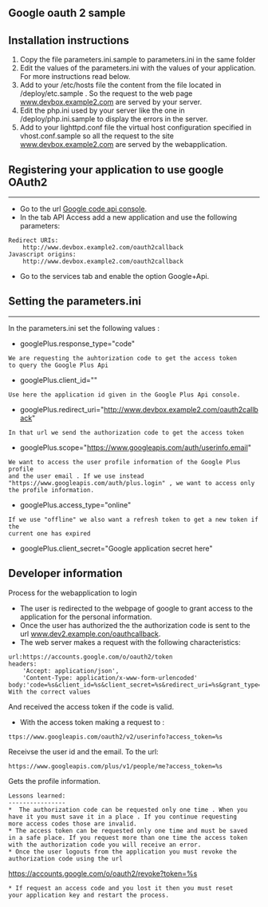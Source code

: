 Google oauth 2 sample
---------------------
Installation instructions
-------------------------
1.  Copy the file parameters.ini.sample to parameters.ini in the same folder
2.  Edit the values of the parameters.ini with the values of your application. For more instructions read below.
3.  Add to your /etc/hosts file the content from the file located in /deploy/etc.sample . So the request to the web page www.devbox.example2.com are served by your server.
4. Edit the php.ini used by your server like the one in /deploy/php.ini.sample to display the errors in the server.
5. Add to your lighttpd.conf file the virtual host configuration specified in vhost.conf.sample so all the request to the site www.devbox.example2.com are served by the webapplication.

Registering your application to use google OAuth2
-------------------------------------------------
-------------------------------------------------
*  Go to the url [Google code api console](https://code.google.com/apis/console).
* In the tab API Access add a new application and use the following parameters:
```
Redirect URIs:
    http://www.devbox.example2.com/oauth2callback
Javascript origins:
    http://www.devbox.example2.com/oauth2callback
```
* Go to the services tab
 and enable the option Google+Api.

Setting the parameters.ini
------------------------------------------------
------------------------------------------------
In the parameters.ini set the following values :
*  googlePlus.response_type="code"
```
We are requesting the auhtorization code to get the access token
to query the Google Plus Api
```
* googlePlus.client_id=""
```
Use here the application id given in the Google Plus Api console.
```
* googlePlus.redirect_uri="http://www.devbox.example2.com/oauth2callback"
```
In that url we send the authorization code to get the access token
```
* googlePlus.scope="https://www.googleapis.com/auth/userinfo.email"
```
We want to access the user profile information of the Google Plus profile
and the user email . If we use instead "https://www.googleapis.com/auth/plus.login" , we want to access only the profile information.
```
* googlePlus.access_type="online"
```
If we use "offline" we also want a refresh token to get a new token if the
current one has expired
```
* googlePlus.client_secret="Google application secret here"

Developer information
---------------------
Process for the webapplication to login

*   The user is redirected to the webpage of google to
    grant access to the application for the personal information.
*   Once the user has authorized the the authorization code is sent to the
url www.dev2.example.con/oauthcallback.
*   The web server makes a request with the following characteristics:
```
url:https://accounts.google.com/o/oauth2/token
headers:
    'Accept: application/json',
    'Content-Type: application/x-www-form-urlencoded'
body:'code=%s&client_id=%s&client_secret=%s&redirect_uri=%s&grant_type=%s'
With the correct values
```
And received the access token if the code is valid.
*   With the access token making a request to :
```
ttps://www.googleapis.com/oauth2/v2/userinfo?access_token=%s
```
Receivse the user id and the email.
To the url:
```
https://www.googleapis.com/plus/v1/people/me?access_token=%s
```
Gets the profile information.
```
Lessons learned:
----------------
*  The authorization code can be requested only one time . When you
have it you must save it in a place . If you continue requesting
more access codes those are invalid.
* The access token can be requested only one time and must be saved
in a safe place. If you request more than one time the access token 
with the authorization code you will receive an error.
* Once the user logouts from the application you must revoke the 
authorization code using the url 
```
https://accounts.google.com/o/oauth2/revoke?token=%s
```
* If request an access code and you lost it then you must reset
your application key and restart the process.

